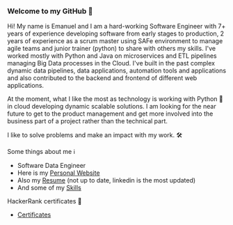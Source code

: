 ### Welcome to my GitHub 👋
Hi! My name is Emanuel and I am a hard-working Software Engineer with 7+ years of experience developing software from early stages to production, 2 years of experience as a scrum master using SAFe environment to manage agile teams and junior trainer (python) to share with others my skills. I've worked mostly with Python and Java on microservices and ETL pipelines managing Big Data processes in the Cloud. I've built in the past complex dynamic data pipelines, data applications, automation tools and applications and also contributed to the backend and frontend of different web applications. 

At the moment, what I like the most as technology is working with Python 🐍 in cloud developing dynamic scalable solutions. I am looking for the near future to get to the product management and get more involved into the business part of a project rather than the technical part.

I like to solve problems and make an impact with my work. 🛠


Some things about me ℹ️

- Software Data Engineer
- Here is my [Personal Website](https://emanueldumitru.github.io/)
- Also my [Resume](https://emanueldumitru.github.io/resume.html) (not up to date, linkedin is the most updated)
- And some of my [Skills](https://emanueldumitru.github.io/index.html#skills)

HackerRank certificates 📰

- [Certificates](https://www.hackerrank.com/certificates/1edb7fbcfd6b?utm_medium=email&utm_source=mail_template_1393&utm_campaign=hrc_skills_certificate)

